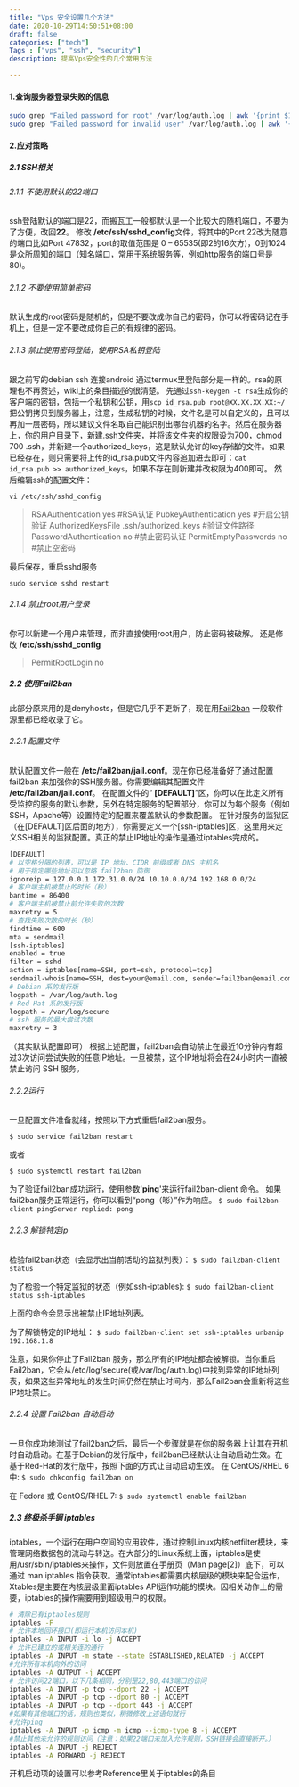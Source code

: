 ```yaml
---
title: "Vps 安全设置几个方法"
date: 2020-10-29T14:50:51+08:00
draft: false
categories: ["tech"]
Tags : ["vps", "ssh", "security"]
description: 提高Vps安全性的几个常用方法

---
```


#### 1.查询服务器登录失败的信息
```bash
sudo grep "Failed password for root" /var/log/auth.log | awk '{print $11}' | sort | uniq -c | sort -nr | more
sudo grep "Failed password for invalid user" /var/log/auth.log | awk '{print $13}' | sort | uniq -c | sort -nr | more
```


#### 2.应对策略

##### 2.1 SSH相关

###### 2.1.1 不使用默认的22端口
ssh登陆默认的端口是22，而搬瓦工一般都默认是一个比较大的随机端口，不要为了方便，改回**22**。
修改 **/etc/ssh/sshd_config**文件，将其中的Port 22改为随意的端口比如Port 47832，port的取值范围是 0 – 65535(即2的16次方)，0到1024是众所周知的端口（知名端口，常用于系统服务等，例如http服务的端口号是80)。

###### 2.1.2 不要使用简单密码
默认生成的root密码是随机的，但是不要改成你自己的密码，你可以将密码记在手机上，但是一定不要改成你自己的有规律的密码。

###### 2.1.3 禁止使用密码登陆，使用RSA私钥登陆
跟之前写的debian ssh 连接android 通过termux里登陆部分是一样的。rsa的原理也不再赘述，wiki上的条目描述的很清楚。
先通过`ssh-keygen -t rsa`生成你的客户端的密钥，包括一个私钥和公钥，用`scp id_rsa.pub root@XX.XX.XX.XX:~/`把公钥拷贝到服务器上，注意，生成私钥的时候，文件名是可以自定义的，且可以再加一层密码，所以建议文件名取自己能识别出哪台机器的名字。然后在服务器上，你的用户目录下，新建.ssh文件夹，并将该文件夹的权限设为700，chmod 700 .ssh，并新建一个authorized_keys，这是默认允许的key存储的文件。如果已经存在，则只需要将上传的id_rsa.pub文件内容追加进去即可：`cat id_rsa.pub >> authorized_keys`，如果不存在则新建并改权限为400即可。
然后编辑ssh的配置文件：
```shell
vi /etc/ssh/sshd_config
```

>RSAAuthentication yes #RSA认证
PubkeyAuthentication yes #开启公钥验证
AuthorizedKeysFile .ssh/authorized_keys #验证文件路径
PasswordAuthentication no #禁止密码认证
PermitEmptyPasswords no #禁止空密码

最后保存，重启sshd服务
```shell
sudo service sshd restart
```

###### 2.1.4 禁止root用户登录
你可以新建一个用户来管理，而非直接使用root用户，防止密码被破解。
还是修改 **/etc/ssh/sshd_config**
>PermitRootLogin no


##### 2.2 使用Fail2ban

此部分原来用的是denyhosts，但是它几乎不更新了，现在用[Fail2ban](https://github.com/fail2ban/fail2ban)
一般软件源里都已经收录了它。
###### 2.2.1 配置文件
默认配置文件一般在 **/etc/fail2ban/jail.conf**。现在你已经准备好了通过配置 fail2ban 来加强你的SSH服务器。你需要编辑其配置文件 **/etc/fail2ban/jail.conf**。 在配置文件的“ **[DEFAULT]**”区，你可以在此定义所有受监控的服务的默认参数，另外在特定服务的配置部分，你可以为每个服务（例如SSH，Apache等）设置特定的配置来覆盖默认的参数配置。
在针对服务的监狱区（在[DEFAULT]区后面的地方），你需要定义一个[ssh-iptables]区，这里用来定义SSH相关的监狱配置。真正的禁止IP地址的操作是通过iptables完成的。
```bash
[DEFAULT]
# 以空格分隔的列表，可以是 IP 地址、CIDR 前缀或者 DNS 主机名
# 用于指定哪些地址可以忽略 fail2ban 防御
ignoreip = 127.0.0.1 172.31.0.0/24 10.10.0.0/24 192.168.0.0/24
# 客户端主机被禁止的时长（秒）
bantime = 86400
# 客户端主机被禁止前允许失败的次数 
maxretry = 5
# 查找失败次数的时长（秒）
findtime = 600
mta = sendmail
[ssh-iptables]
enabled = true
filter = sshd
action = iptables[name=SSH, port=ssh, protocol=tcp]
sendmail-whois[name=SSH, dest=your@email.com, sender=fail2ban@email.com]
# Debian 系的发行版 
logpath = /var/log/auth.log
# Red Hat 系的发行版
logpath = /var/log/secure
# ssh 服务的最大尝试次数 
maxretry = 3
```
（其实默认配置即可）
根据上述配置，fail2ban会自动禁止在最近10分钟内有超过3次访问尝试失败的任意IP地址。一旦被禁，这个IP地址将会在24小时内一直被禁止访问 SSH 服务。
###### 2.2.2运行
一旦配置文件准备就绪，按照以下方式重启fail2ban服务。
```shell
$ sudo service fail2ban restart
```
或者
```shell
$ sudo systemctl restart fail2ban
```
为了验证fail2ban成功运行，使用参数'**ping**'来运行fail2ban-client 命令。 如果fail2ban服务正常运行，你可以看到“pong（嘭）”作为响应。
`$ sudo fail2ban-client pingServer replied: pong`

###### 2.2.3 解锁特定ip
检验fail2ban状态（会显示出当前活动的监狱列表）：
`$ sudo fail2ban-client status`

为了检验一个特定监狱的状态（例如ssh-iptables):
`$ sudo fail2ban-client status ssh-iptables`

上面的命令会显示出被禁止IP地址列表。

为了解锁特定的IP地址：
`$ sudo fail2ban-client set ssh-iptables unbanip 192.168.1.8`

注意，如果你停止了Fail2ban 服务，那么所有的IP地址都会被解锁。当你重启 Fail2ban，它会从/etc/log/secure(或/var/log/auth.log)中找到异常的IP地址列表，如果这些异常地址的发生时间仍然在禁止时间内，那么Fail2ban会重新将这些IP地址禁止。

###### 2.2.4 设置 Fail2ban 自动启动
一旦你成功地测试了fail2ban之后，最后一个步骤就是在你的服务器上让其在开机时自动启动。在基于Debian的发行版中，fail2ban已经默认让自动启动生效。在基于Red-Hat的发行版中，按照下面的方式让自动启动生效。
在 CentOS/RHEL 6中:
`$ sudo chkconfig fail2ban on`

在 Fedora 或 CentOS/RHEL 7:
`$ sudo systemctl enable fail2ban`



##### 2.3 终极杀手锏 iptables
iptables，一个运行在用户空间的应用软件，通过控制Linux内核netfilter模块，来管理网络数据包的流动与转送。在大部分的Linux系统上面，iptables是使用/usr/sbin/iptables来操作，文件则放置在手册页（Man page[2]）底下，可以通过 man iptables 指令获取。通常iptables都需要内核层级的模块来配合运作，Xtables是主要在内核层级里面iptables API运作功能的模块。因相关动作上的需要，iptables的操作需要用到超级用户的权限。
```bash
# 清除已有iptables规则
iptables -F
# 允许本地回环接口(即运行本机访问本机)
iptables -A INPUT -i lo -j ACCEPT
# 允许已建立的或相关连的通行
iptables -A INPUT -m state --state ESTABLISHED,RELATED -j ACCEPT
#允许所有本机向外的访问
iptables -A OUTPUT -j ACCEPT
# 允许访问22端口，以下几条相同，分别是22,80,443端口的访问
iptables -A INPUT -p tcp --dport 22 -j ACCEPT
iptables -A INPUT -p tcp --dport 80 -j ACCEPT
iptables -A INPUT -p tcp --dport 443 -j ACCEPT
#如果有其他端口的话，规则也类似，稍微修改上述语句就行
#允许ping
iptables -A INPUT -p icmp -m icmp --icmp-type 8 -j ACCEPT
#禁止其他未允许的规则访问（注意：如果22端口未加入允许规则，SSH链接会直接断开。）
iptables -A INPUT -j REJECT 
iptables -A FORWARD -j REJECT
```
开机启动项的设置可以参考Reference里关于iptables的条目
